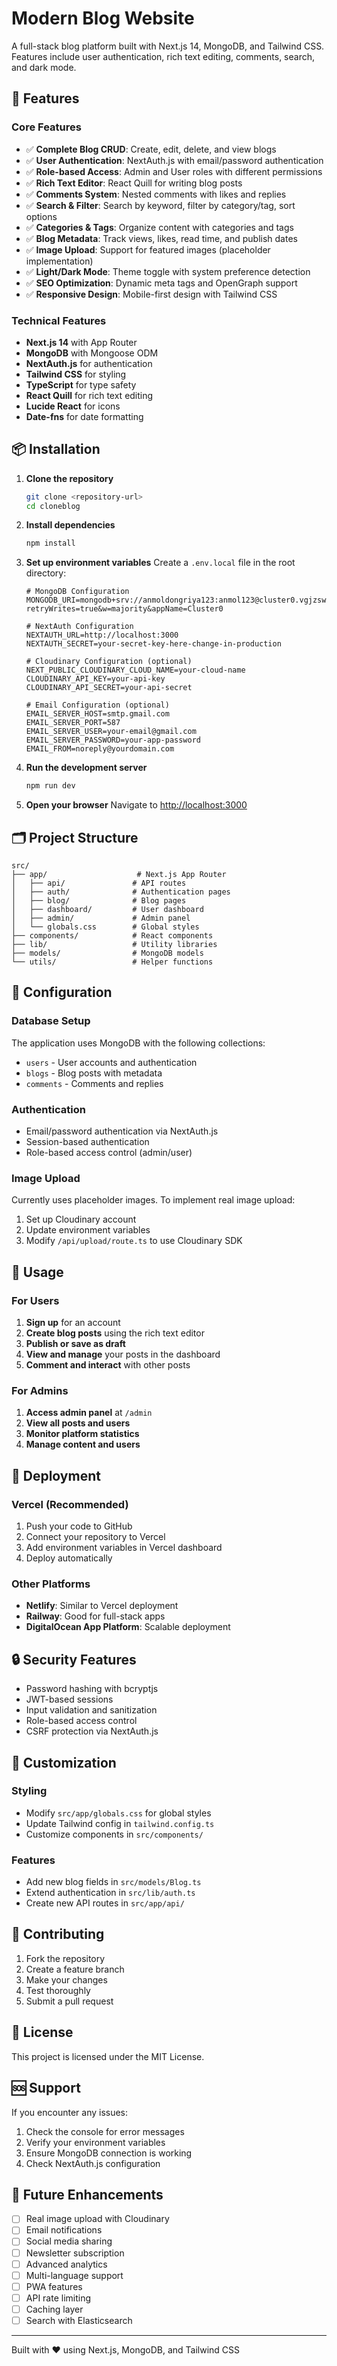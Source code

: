 # Modern Blog Website

A full-stack blog platform built with Next.js 14, MongoDB, and Tailwind CSS. Features include user authentication, rich text editing, comments, search, and dark mode.

## 🚀 Features

### Core Features
- ✅ **Complete Blog CRUD**: Create, edit, delete, and view blogs
- ✅ **User Authentication**: NextAuth.js with email/password authentication
- ✅ **Role-based Access**: Admin and User roles with different permissions
- ✅ **Rich Text Editor**: React Quill for writing blog posts
- ✅ **Comments System**: Nested comments with likes and replies
- ✅ **Search & Filter**: Search by keyword, filter by category/tag, sort options
- ✅ **Categories & Tags**: Organize content with categories and tags
- ✅ **Blog Metadata**: Track views, likes, read time, and publish dates
- ✅ **Image Upload**: Support for featured images (placeholder implementation)
- ✅ **Light/Dark Mode**: Theme toggle with system preference detection
- ✅ **SEO Optimization**: Dynamic meta tags and OpenGraph support
- ✅ **Responsive Design**: Mobile-first design with Tailwind CSS

### Technical Features
- **Next.js 14** with App Router
- **MongoDB** with Mongoose ODM
- **NextAuth.js** for authentication
- **Tailwind CSS** for styling
- **TypeScript** for type safety
- **React Quill** for rich text editing
- **Lucide React** for icons
- **Date-fns** for date formatting

## 📦 Installation

1. **Clone the repository**
   ```bash
   git clone <repository-url>
   cd cloneblog
   ```

2. **Install dependencies**
   ```bash
   npm install
   ```

3. **Set up environment variables**
   Create a `.env.local` file in the root directory:
   ```env
   # MongoDB Configuration
   MONGODB_URI=mongodb+srv://anmoldongriya123:anmol123@cluster0.vgjzswo.mongodb.net/blogpostweb?retryWrites=true&w=majority&appName=Cluster0

   # NextAuth Configuration
   NEXTAUTH_URL=http://localhost:3000
   NEXTAUTH_SECRET=your-secret-key-here-change-in-production

   # Cloudinary Configuration (optional)
   NEXT_PUBLIC_CLOUDINARY_CLOUD_NAME=your-cloud-name
   CLOUDINARY_API_KEY=your-api-key
   CLOUDINARY_API_SECRET=your-api-secret

   # Email Configuration (optional)
   EMAIL_SERVER_HOST=smtp.gmail.com
   EMAIL_SERVER_PORT=587
   EMAIL_SERVER_USER=your-email@gmail.com
   EMAIL_SERVER_PASSWORD=your-app-password
   EMAIL_FROM=noreply@yourdomain.com
   ```

4. **Run the development server**
   ```bash
   npm run dev
   ```

5. **Open your browser**
   Navigate to [http://localhost:3000](http://localhost:3000)

## 🗂️ Project Structure

```
src/
├── app/                    # Next.js App Router
│   ├── api/               # API routes
│   ├── auth/              # Authentication pages
│   ├── blog/              # Blog pages
│   ├── dashboard/         # User dashboard
│   ├── admin/             # Admin panel
│   └── globals.css        # Global styles
├── components/            # React components
├── lib/                   # Utility libraries
├── models/                # MongoDB models
└── utils/                 # Helper functions
```

## 🔧 Configuration

### Database Setup
The application uses MongoDB with the following collections:
- `users` - User accounts and authentication
- `blogs` - Blog posts with metadata
- `comments` - Comments and replies

### Authentication
- Email/password authentication via NextAuth.js
- Session-based authentication
- Role-based access control (admin/user)

### Image Upload
Currently uses placeholder images. To implement real image upload:
1. Set up Cloudinary account
2. Update environment variables
3. Modify `/api/upload/route.ts` to use Cloudinary SDK

## 🎯 Usage

### For Users
1. **Sign up** for an account
2. **Create blog posts** using the rich text editor
3. **Publish or save as draft**
4. **View and manage** your posts in the dashboard
5. **Comment and interact** with other posts

### For Admins
1. **Access admin panel** at `/admin`
2. **View all posts and users**
3. **Monitor platform statistics**
4. **Manage content and users**

## 🚀 Deployment

### Vercel (Recommended)
1. Push your code to GitHub
2. Connect your repository to Vercel
3. Add environment variables in Vercel dashboard
4. Deploy automatically

### Other Platforms
- **Netlify**: Similar to Vercel deployment
- **Railway**: Good for full-stack apps
- **DigitalOcean App Platform**: Scalable deployment

## 🔒 Security Features

- Password hashing with bcryptjs
- JWT-based sessions
- Input validation and sanitization
- Role-based access control
- CSRF protection via NextAuth.js

## 🎨 Customization

### Styling
- Modify `src/app/globals.css` for global styles
- Update Tailwind config in `tailwind.config.ts`
- Customize components in `src/components/`

### Features
- Add new blog fields in `src/models/Blog.ts`
- Extend authentication in `src/lib/auth.ts`
- Create new API routes in `src/app/api/`

## 🤝 Contributing

1. Fork the repository
2. Create a feature branch
3. Make your changes
4. Test thoroughly
5. Submit a pull request

## 📝 License

This project is licensed under the MIT License.

## 🆘 Support

If you encounter any issues:
1. Check the console for error messages
2. Verify your environment variables
3. Ensure MongoDB connection is working
4. Check NextAuth.js configuration

## 🔮 Future Enhancements

- [ ] Real image upload with Cloudinary
- [ ] Email notifications
- [ ] Social media sharing
- [ ] Newsletter subscription
- [ ] Advanced analytics
- [ ] Multi-language support
- [ ] PWA features
- [ ] API rate limiting
- [ ] Caching layer
- [ ] Search with Elasticsearch

---

Built with ❤️ using Next.js, MongoDB, and Tailwind CSS
